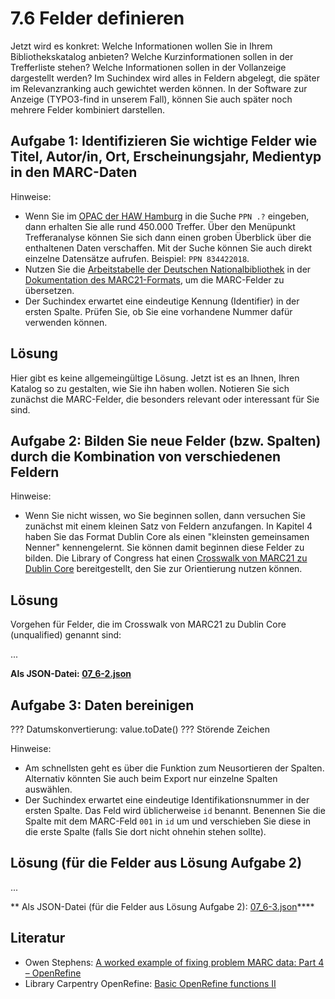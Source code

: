 # 7.6 Felder definieren

Jetzt wird es konkret: Welche Informationen wollen Sie in Ihrem Bibliothekskatalog anbieten? Welche Kurzinformationen sollen in der Trefferliste stehen? Welche Informationen sollen in der Vollanzeige dargestellt werden? Im Suchindex wird alles in Feldern abgelegt, die später im Relevanzranking auch gewichtet werden können. In der Software zur Anzeige (TYPO3-find in unserem Fall), können Sie auch später noch mehrere Felder kombiniert darstellen.

## Aufgabe 1: Identifizieren Sie wichtige Felder wie Titel, Autor/in, Ort, Erscheinungsjahr, Medientyp in den MARC-Daten

Hinweise:

* Wenn Sie im [OPAC der HAW Hamburg](https://kataloge.uni-hamburg.de/LNG=DU/DB=2/) in die Suche ```PPN .?``` eingeben, dann erhalten Sie alle rund 450.000 Treffer. Über den Menüpunkt Trefferanalyse können Sie sich dann einen groben Überblick über die enthaltenen Daten verschaffen. Mit der Suche können Sie auch direkt einzelne Datensätze aufrufen. Beispiel: ```PPN 834422018```.
* Nutzen Sie die [Arbeitstabelle der Deutschen Nationalbibliothek](http://www.dnb.de/SharedDocs/Downloads/DE/DNB/standardisierung/marc21FeldbeschreibungTitelExcel032016.zip) in der [Dokumentation des MARC21-Formats](http://www.dnb.de/DE/Standardisierung/Formate/MARC21/marc21_node.html), um die MARC-Felder zu übersetzen.
* Der Suchindex erwartet eine eindeutige Kennung (Identifier) in der ersten Spalte. Prüfen Sie, ob Sie eine vorhandene Nummer dafür verwenden können.

## Lösung

Hier gibt es keine allgemeingültige Lösung. Jetzt ist es an Ihnen, Ihren Katalog so zu gestalten, wie Sie ihn haben wollen. Notieren Sie sich zunächst die MARC-Felder, die besonders relevant oder interessant für Sie sind.

## Aufgabe 2: Bilden Sie neue Felder (bzw. Spalten) durch die Kombination von verschiedenen Feldern

Hinweise:

* Wenn Sie nicht wissen, wo Sie beginnen sollen, dann versuchen Sie zunächst mit einem kleinen Satz von Feldern anzufangen. In Kapitel 4 haben Sie das Format Dublin Core als einen "kleinsten gemeinsamen Nenner" kennengelernt. Sie können damit beginnen diese Felder zu bilden. Die Library of Congress hat einen [Crosswalk von MARC21 zu Dublin Core](http://www.loc.gov/marc/marc2dc.html) bereitgestellt, den Sie zur Orientierung nutzen können.

## Lösung

Vorgehen für Felder, die im Crosswalk von MARC21 zu Dublin Core (unqualified) genannt sind:

...

**Als JSON-Datei: [07_6-2.json](https://felixlohmeier.gitbooks.io/seminar-wir-bauen-uns-einen-bibliothekskatalog/content/openrefine/07_6-2.json)**

## Aufgabe 3: Daten bereinigen

??? Datumskonvertierung: value.toDate()
??? Störende Zeichen

Hinweise:

* Am schnellsten geht es über die Funktion zum Neusortieren der Spalten. Alternativ könnten Sie auch beim Export nur einzelne Spalten auswählen.
* Der Suchindex erwartet eine eindeutige Identifikationsnummer in der ersten Spalte. Das Feld wird üblicherweise ```id``` benannt. Benennen Sie die Spalte mit dem MARC-Feld ```001``` in ```id``` um und verschieben Sie diese in die erste Spalte (falls Sie dort nicht ohnehin stehen sollte).

## Lösung (für die Felder aus Lösung Aufgabe 2)

...

** Als JSON-Datei (für die Felder aus Lösung Aufgabe 2): [07_6-3.json](https://felixlohmeier.gitbooks.io/seminar-wir-bauen-uns-einen-bibliothekskatalog/content/openrefine/07_6-3.json)****

## Literatur

* Owen Stephens: [A worked example of fixing problem MARC data: Part 4 – OpenRefine](http://www.meanboyfriend.com/overdue_ideas/2015/07/worked-example-fixing-marc-data-4/)
* Library Carpentry OpenRefine: [Basic OpenRefine functions II](https://data-lessons.github.io/library-openrefine/04-basic-functions-II/)
